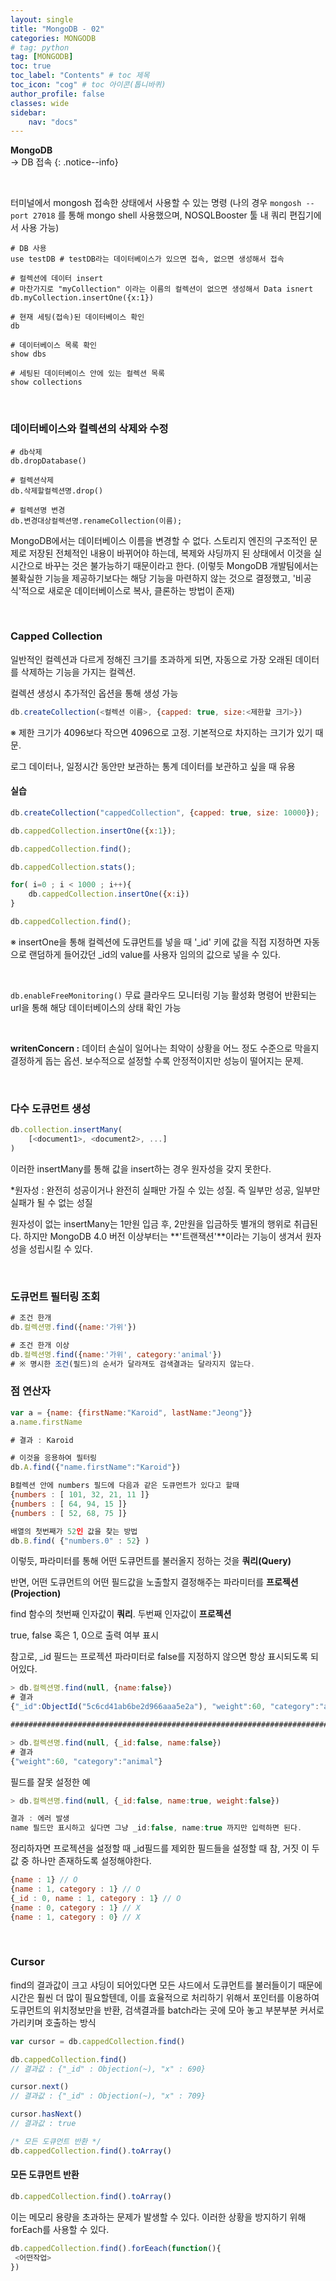 ```yaml
---
layout: single
title: "MongoDB - 02"
categories: MONGODB
# tag: python
tag: [MONGODB]
toc: true
toc_label: "Contents" # toc 제목
toc_icon: "cog" # toc 아이콘(톱니바퀴)
author_profile: false
classes: wide
sidebar:
    nav: "docs"
---
```




**MongoDB** 
<br> → DB 접속
{: .notice--info}

<br>

터미널에서 mongosh 접속한 상태에서 사용할 수 있는 명령
(나의 경우 `mongosh --port 27018` 를 통해 mongo shell 사용했으며, NOSQLBooster 툴 내 쿼리 편집기에서 사용 가능)

```shell
# DB 사용
use testDB # testDB라는 데이터베이스가 있으면 접속, 없으면 생성해서 접속

# 컬렉션에 데이터 insert
# 마찬가지로 "myCollection" 이라는 이름의 컬렉션이 없으면 생성해서 Data isnert
db.myCollection.insertOne({x:1}) 

# 현재 세팅(접속)된 데이터베이스 확인
db

# 데이터베이스 목록 확인
show dbs

# 세팅된 데이터베이스 안에 있는 컬렉션 목록
show collections
```

<br>

### 데이터베이스와 컬렉션의 삭제와 수정

```shell
# db삭제
db.dropDatabase()

# 컬렉션삭제
db.삭제할컬렉션명.drop()

# 컬렉션명 변경
db.변경대상컬렉션명.renameCollection(이름);
```



MongoDB에서는 데이터베이스 이름을 변경할 수 없다. 스토리지 엔진의 구조적인 문제로 저장된 전체적인 내용이 바뀌어야 하는데, 복제와 샤딩까지 된 상태에서 이것을 실시간으로 바꾸는 것은 불가능하기 때문이라고 한다. (이렇듯 MongoDB 개발팀에서는 불확실한 기능을 제공하기보다는 해당 기능을 마련하지 않는 것으로 결정했고, '비공식'적으로 새로운 데이터베이스로 복사, 클론하는 방법이 존재)

<br>

### Capped Collection

일반적인 컬렉션과 다르게 정해진 크기를 초과하게 되면, 자동으로 가장 오래된 데이터를 삭제하는 기능을 가지는 컬렉션.

컬렉션 생성시 추가적인 옵션을 통해 생성 가능

```javascript
db.createCollection(<컬렉션 이름>, {capped: true, size:<제한할 크기>})
```

※ 제한 크기가 4096보다 작으면 4096으로 고정. 기본적으로 차지하는 크기가 있기 때문.

로그 데이터나, 일정시간 동안만 보관하는 통계 데이터를 보관하고 싶을 때 유용



#### 실습

````javascript
db.createCollection("cappedCollection", {capped: true, size: 10000});

db.cappedCollection.insertOne({x:1});

db.cappedCollection.find();

db.cappedCollection.stats();

for( i=0 ; i < 1000 ; i++){
    db.cappedCollection.insertOne({x:i})
}

db.cappedCollection.find();
````



※ insertOne을 통해 컬렉션에 도큐먼트를 넣을 때 '_id' 키에 값을 직접 지정하면 자동으로 랜덤하게 들어갔던 _id의 value를 사용자 임의의 값으로 넣을 수 있다.

<br>

`db.enableFreeMonitoring()` 무료 클라우드 모니터링 기능 활성화 명령어
반환되는 url을 통해 해당 데이터베이스의 상태 확인 가능

<br>

**writenConcern :** 데이터 손실이 일어나는 최악이 상황을 어느 정도 수준으로 막을지 결정하게 돕는 옵션. 보수적으로 설정할 수록 안정적이지만 성능이 떨어지는 문제.

<br>

### 다수 도큐먼트 생성

```javascript
db.collection.insertMany(
	[<document1>, <document2>, ...]
)
```

이러한 insertMany를 통해 값을 insert하는 경우 원자성을 갖지 못한다.

*원자성 : 완전히 성공이거나 완전히 실패만 가질 수 있는 성질.
즉 일부만 성공, 일부만 실패가 될 수 없는 성질 

원자성이 없는 insertMany는 1만원 입금 후, 2만원을 입금하듯 별개의 행위로 취급된다. 하지만 MongoDB 4.0 버전 이상부터는 **'트랜잭션'**이라는 기능이 생겨서 원자성을 성립시킬 수 있다.  

<br>

### 도큐먼트 필터링 조회

```javascript
# 조건 한개
db.컬렉션명.find({name:'가위'})

# 조건 한개 이상
db.컬렉션명.find({name:'가위', category:'animal'})
# ※ 명시한 조건(필드)의 순서가 달라져도 검색결과는 달라지지 않는다.
```



### 점 연산자

```javascript
var a = {name: {firstName:"Karoid", lastName:"Jeong"}}
a.name.firstName

# 결과 : Karoid

# 이것을 응용하여 필터링
db.A.find({"name.firstName":"Karoid"})
```



```javascript
B컬렉션 안에 numbers 필드에 다음과 같은 도큐먼트가 있다고 할때
{numbers : [ 101, 32, 21, 11 ]}
{numbers : [ 64, 94, 15 ]}
{numbers : [ 52, 68, 75 ]}

배열의 첫번째가 52인 값을 찾는 방법
db.B.find( {"numbers.0" : 52} )
```

이렇듯, 파라미터를 통해 어떤 도큐먼트를 불러올지 정하는 것을 **쿼리(Query)**

반면, 어떤 도큐먼트의 어떤 필드값을 노출할지 결정해주는 파라미터를 **프로젝션(Projection)**

find 함수의 첫번째 인자값이 **쿼리**. 두번째 인자값이 **프로젝션**

true, false 혹은 1, 0으로 출력 여부 표시

참고로, _id 필드는 프로젝션 파라미터로 false를 지정하지 않으면 항상 표시되도록 되어있다.

```javascript
> db.컬렉션명.find(null, {name:false})
# 결과
{"_id":ObjectId("5c6cd41ab6be2d966aaa5e2a"), "weight":60, "category":"animal"}

########################################################################

> db.컬렉션명.find(null, {_id:false, name:false})
# 결과
{"weight":60, "category":"animal"}
```

필드를 잘못 설정한 예

```javascript
> db.컬렉션명.find(null, {_id:false, name:true, weight:false})

결과 : 에러 발생
name 필드만 표시하고 싶다면 그냥 _id:false, name:true 까지만 입력하면 된다.
```

정리하자면 프로젝션을 설정할 때 _id필드를 제외한 필드들을 설정할 때 참, 거짓 이 두 값 중 하나만 존재하도록 설정해야한다.

```javascript
{name : 1} // O
{name : 1, category : 1} // O
{_id : 0, name : 1, category : 1} // O
{name : 0, category : 1} // X
{name : 1, category : 0} // X
```

<br>

### Cursor

find의 결과값이 크고 샤딩이 되어있다면 모든 샤드에서 도큐먼트를 불러들이기 때문에 시간은 훨씬 더 많이 필요할텐데, 이를 효율적으로 처리하기 위해서 포인터를 이용하여 도큐먼트의 위치정보만을 반환, 검색결과를 batch라는 곳에 모아 놓고 부분부분 커서로 가리키며 호출하는 방식

```javascript
var cursor = db.cappedCollection.find()

db.cappedCollection.find()
// 결과값 : {"_id" : Objection(~), "x" : 690}

cursor.next()
// 결과값 : {"_id" : Objection(~), "x" : 709}

cursor.hasNext()
// 결과값 : true

/* 모든 도큐먼트 반환 */
db.cappedCollection.find().toArray()
```

#### 모든 도큐먼트 반환

```javascript
db.cappedCollection.find().toArray()
```

이는 메모리 용량을 초과하는 문제가 발생할 수 있다. 이러한 상황을 방지하기 위해 forEach를 사용할 수 있다.

```javascript
db.cappedCollection.find().forEeach(function(){
 <어떤작업> 
})
```


